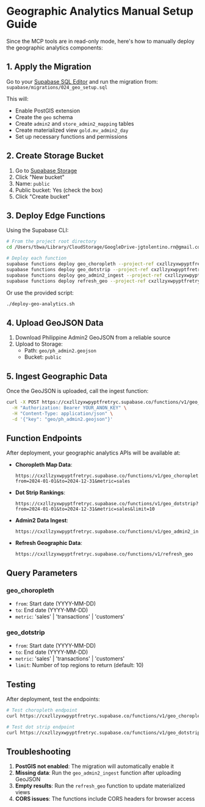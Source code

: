# Geographic Analytics Manual Setup Guide

Since the MCP tools are in read-only mode, here's how to manually deploy the geographic analytics components:

## 1. Apply the Migration

Go to your [Supabase SQL Editor](https://supabase.com/dashboard/project/cxzllzyxwpyptfretryc/sql) and run the migration from:
`supabase/migrations/024_geo_setup.sql`

This will:
- Enable PostGIS extension
- Create the `geo` schema
- Create `admin2` and `store_admin2_mapping` tables
- Create materialized view `gold.mv_admin2_day`
- Set up necessary functions and permissions

## 2. Create Storage Bucket

1. Go to [Supabase Storage](https://supabase.com/dashboard/project/cxzllzyxwpyptfretryc/storage/buckets)
2. Click "New bucket"
3. Name: `public`
4. Public bucket: Yes (check the box)
5. Click "Create bucket"

## 3. Deploy Edge Functions

Using the Supabase CLI:

```bash
# From the project root directory
cd /Users/tbwa/Library/CloudStorage/GoogleDrive-jgtolentino.rn@gmail.com/My Drive/GitHub/GitHub/tbwa-infrastructure-dashboard

# Deploy each function
supabase functions deploy geo_choropleth --project-ref cxzllzyxwpyptfretryc
supabase functions deploy geo_dotstrip --project-ref cxzllzyxwpyptfretryc
supabase functions deploy geo_admin2_ingest --project-ref cxzllzyxwpyptfretryc
supabase functions deploy refresh_geo --project-ref cxzllzyxwpyptfretryc
```

Or use the provided script:
```bash
./deploy-geo-analytics.sh
```

## 4. Upload GeoJSON Data

1. Download Philippine Admin2 GeoJSON from a reliable source
2. Upload to Storage:
   - Path: `geo/ph_admin2.geojson`
   - Bucket: `public`

## 5. Ingest Geographic Data

Once the GeoJSON is uploaded, call the ingest function:

```bash
curl -X POST https://cxzllzyxwpyptfretryc.supabase.co/functions/v1/geo_admin2_ingest \
  -H "Authorization: Bearer YOUR_ANON_KEY" \
  -H "Content-Type: application/json" \
  -d '{"key": "geo/ph_admin2.geojson"}'
```

## Function Endpoints

After deployment, your geographic analytics APIs will be available at:

- **Choropleth Map Data**: 
  ```
  https://cxzllzyxwpyptfretryc.supabase.co/functions/v1/geo_choropleth?from=2024-01-01&to=2024-12-31&metric=sales
  ```

- **Dot Strip Rankings**: 
  ```
  https://cxzllzyxwpyptfretryc.supabase.co/functions/v1/geo_dotstrip?from=2024-01-01&to=2024-12-31&metric=sales&limit=10
  ```

- **Admin2 Data Ingest**: 
  ```
  https://cxzllzyxwpyptfretryc.supabase.co/functions/v1/geo_admin2_ingest
  ```

- **Refresh Geographic Data**: 
  ```
  https://cxzllzyxwpyptfretryc.supabase.co/functions/v1/refresh_geo
  ```

## Query Parameters

### geo_choropleth
- `from`: Start date (YYYY-MM-DD)
- `to`: End date (YYYY-MM-DD)
- `metric`: 'sales' | 'transactions' | 'customers'

### geo_dotstrip
- `from`: Start date (YYYY-MM-DD)
- `to`: End date (YYYY-MM-DD)
- `metric`: 'sales' | 'transactions' | 'customers'
- `limit`: Number of top regions to return (default: 10)

## Testing

After deployment, test the endpoints:

```bash
# Test choropleth endpoint
curl https://cxzllzyxwpyptfretryc.supabase.co/functions/v1/geo_choropleth?metric=sales

# Test dot strip endpoint
curl https://cxzllzyxwpyptfretryc.supabase.co/functions/v1/geo_dotstrip?metric=sales&limit=5
```

## Troubleshooting

1. **PostGIS not enabled**: The migration will automatically enable it
2. **Missing data**: Run the `geo_admin2_ingest` function after uploading GeoJSON
3. **Empty results**: Run the `refresh_geo` function to update materialized views
4. **CORS issues**: The functions include CORS headers for browser access